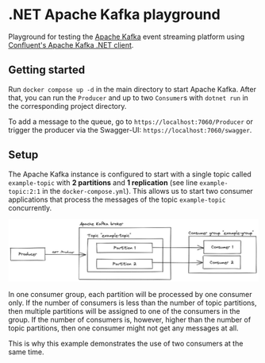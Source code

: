 # .NET Apache Kafka playground
Playground for testing the [Apache Kafka](https://kafka.apache.org/) event streaming platform using [Confluent's Apache Kafka .NET client](https://github.com/confluentinc/confluent-kafka-dotnet).

## Getting started
Run `docker compose up -d` in the main directory to start Apache Kafka. After that, you  can run the `Producer` and up to two `Consumer`s with `dotnet run` in the corresponding project directory.

To add a message to the queue, go to `https://localhost:7060/Producer` or trigger the producer via the Swagger-UI: `https://localhost:7060/swagger`.

## Setup
The Apache Kafka instance is configured to start with a single topic called `example-topic` with **2 partitions** and **1 replication** (see line `example-topic:2:1` in the `docker-compose.yml`). This allows us to start two consumer applications that process the messages of the topic `example-topic` concurrently.

![Setup](./static/setup.png)  

In one consumer group, each partition will be processed by one consumer only. If the number of consumers is less than the number of topic partitions, then multiple partitions will be assigned to one of the consumers in the group. If the number of consumers is, however, higher than the number of topic partitions, then one consumer might not get any messages at all.

This is why this example demonstrates the use of two consumers at the same time.
